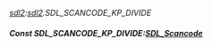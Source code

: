 _[sdl2](../../modules/sdl2/sdl2-module.md):[sdl2](../../modules/sdl2/sdl2-module.md).SDL\_SCANCODE\_KP\_DIVIDE_
##### Const SDL\_SCANCODE\_KP\_DIVIDE:[SDL_Scancode](../../modules/sdl2/sdl2-sdl_scancode.md)
